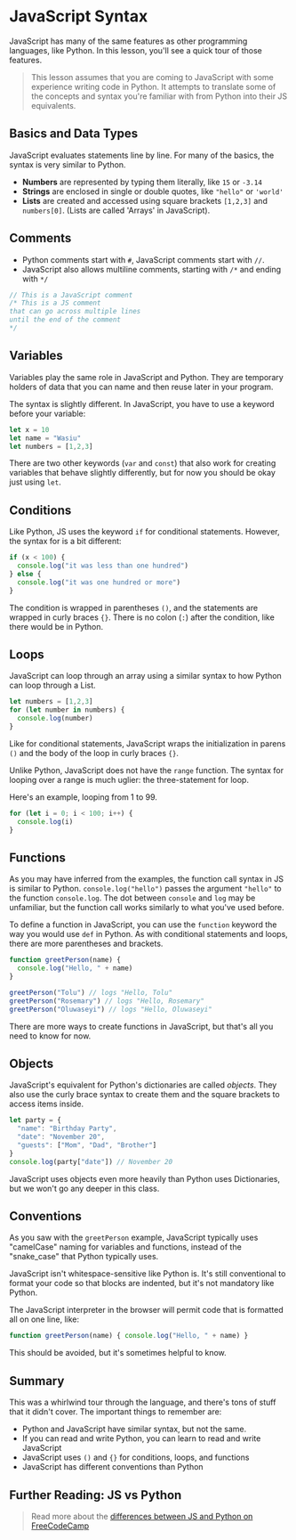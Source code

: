 # JavaScript Syntax

JavaScript has many of the same features as other programming languages, like Python. In this lesson, you'll see a quick tour of those features.

> This lesson assumes that you are coming to JavaScript with some experience writing code in Python. It attempts to translate some of the concepts and syntax you're familiar with from Python into their JS equivalents.

## Basics and Data Types

JavaScript evaluates statements line by line.  For many of the basics, the syntax is very similar to Python.

* **Numbers** are represented by typing them literally, like `15` or `-3.14`
* **Strings** are enclosed in single or double quotes, like `"hello"` or `'world'`
* **Lists** are created and accessed using square brackets `[1,2,3]` and `numbers[0]`. (Lists are called 'Arrays' in JavaScript).

## Comments

* Python comments start with `#`, JavaScript comments start with `//`.
* JavaScript also allows multiline comments, starting with `/*` and ending with `*/`

```js
// This is a JavaScript comment
/* This is a JS comment
that can go across multiple lines
until the end of the comment
*/
```

## Variables

Variables play the same role in JavaScript and Python. They are temporary holders of data that you can name and then reuse later in your program.

The syntax is slightly different. In JavaScript, you have to use a keyword before your variable:

```js
let x = 10
let name = "Wasiu"
let numbers = [1,2,3]
```

There are two other keywords (`var` and `const`) that also work for creating variables that behave slightly differently, but for now you should be okay just using `let`.

## Conditions

Like Python, JS uses the keyword `if` for conditional statements. However, the syntax for is a bit different:

```js
if (x < 100) {
  console.log("it was less than one hundred")
} else {
  console.log("it was one hundred or more")
}
```

The condition is wrapped in parentheses `()`, and the statements are wrapped in curly braces `{}`. There is no colon (`:`) after the condition, like there would be in Python.

## Loops

JavaScript can loop through an array using a similar syntax to how Python can loop through a List.

```js
let numbers = [1,2,3]
for (let number in numbers) {
  console.log(number)
}
```

Like for conditional statements, JavaScript wraps the initialization in parens `()` and the body of the loop in curly braces `{}`.

Unlike Python, JavaScript does not have the `range` function. The syntax for looping over a range is much uglier: the three-statement for loop.

Here's an example, looping from 1 to 99.

```js
for (let i = 0; i < 100; i++) {
  console.log(i)
}
```

## Functions

As you may have inferred from the examples, the function call syntax in JS is similar to Python. `console.log("hello")` passes the argument `"hello"` to the function `console.log`. The dot between `console` and `log` may be unfamiliar, but the function call works similarly to what you've used before.

To define a function in JavaScript, you can use the `function` keyword the way you would use `def` in Python. As with conditional statements and loops, there are more parentheses and brackets.

```js
function greetPerson(name) {
  console.log("Hello, " + name)
}

greetPerson("Tolu") // logs "Hello, Tolu"
greetPerson("Rosemary") // logs "Hello, Rosemary"
greetPerson("Oluwaseyi") // logs "Hello, Oluwaseyi"
```

There are more ways to create functions in JavaScript, but that's all you need to know for now.

## Objects

JavaScript's equivalent for Python's dictionaries are called _objects_. They also use the curly brace syntax to create them and the square brackets to access items inside.

```js
let party = {
  "name": "Birthday Party",
  "date": "November 20",
  "guests": ["Mom", "Dad", "Brother"]
}
console.log(party["date"]) // November 20
```

JavaScript uses objects even more heavily than Python uses Dictionaries, but we won't go any deeper in this class.

## Conventions

As you saw with the `greetPerson` example, JavaScript typically uses "camelCase" naming for variables and functions, instead of the "snake_case" that Python typically uses.

JavaScript isn't whitespace-sensitive like Python is. It's still conventional to format your code so that blocks are indented, but it's not mandatory like Python.

The JavaScript interpreter in the browser will permit code that is formatted all on one line, like:

```js
function greetPerson(name) { console.log("Hello, " + name) }
```

This should be avoided, but it's sometimes helpful to know.

## Summary

This was a whirlwind tour through the language, and there's tons of stuff that it didn't cover. The important things to remember are:

* Python and JavaScript have similar syntax, but not the same.
* If you can read and write Python, you can learn to read and write JavaScript
* JavaScript uses `()` and `{}` for conditions, loops, and functions
* JavaScript has different conventions than Python

## Further Reading: JS vs Python

> Read more about the [differences between JS and Python on FreeCodeCamp](https://www.freecodecamp.org/news/python-vs-javascript-what-are-the-key-differences-between-the-two-popular-programming-languages/)
